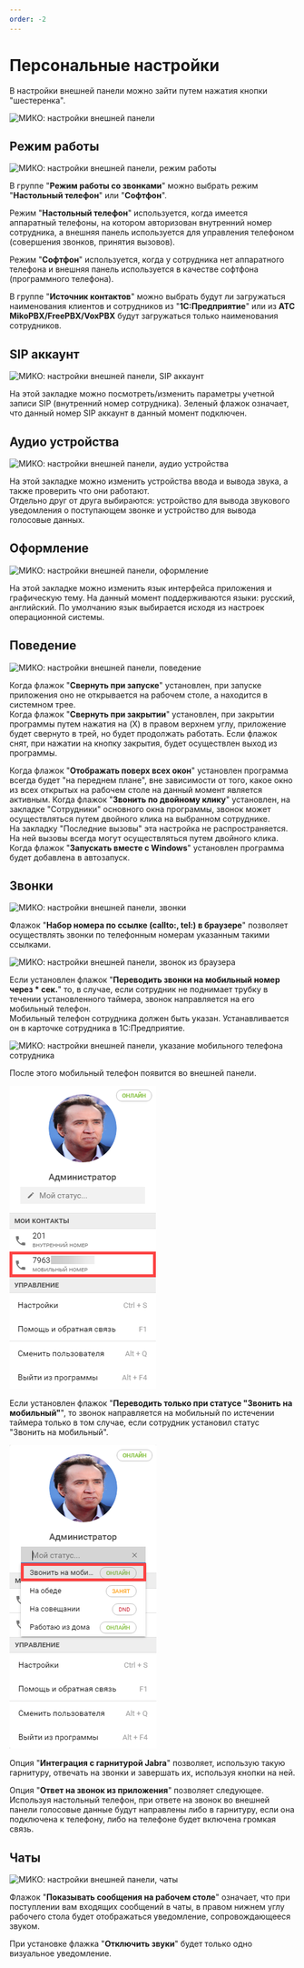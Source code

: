 ```yaml
---
order: -2
---
```


# Персональные настройки
В настройки внешней панели можно зайти путем нажатия кнопки "шестеренка".  

<img class="miko-shadow img-zoomable"  
    src="/assets/panel/setup/nastr_0.png"
    data-original="/assets/panel/setup/nastr_0.png"
    srcset="/assets/panel/setup/nastr_0_prev.png 1x, /assets/panel/setup/nastr_0.png 2x" 
    alt="МИКО: настройки внешней панели"
/> 

## Режим работы

<img class="miko-shadow img-zoomable"  
    src="/assets/panel/setup/nastr_1.png"
    data-original="/assets/panel/setup/nastr_1.png"
    srcset="/assets/panel/setup/nastr_1_prev.png 1x, /assets/panel/setup/nastr_1.png 2x" 
    alt="МИКО: настройки внешней панели, режим работы"
/> 

В группе "**Режим работы со звонками**" можно выбрать режим "**Настольный телефон**" или "**Софтфон**".  

Режим "**Настольный телефон**" используется, когда имеется аппаратный телефоны, на котором авторизован внутренний номер сотрудника, а внешняя панель используется для управления телефоном (совершения звонков, принятия вызовов).  

Режим "**Софтфон**" используется, когда у сотрудника нет аппаратного телефона и внешняя панель используется в качестве софтфона (программного телефона).

В группе "**Источник контактов**" можно выбрать будут ли загружаться наименования клиентов и сотрудников из "**1С:Предприятие**" или из **АТС MikoPBX/FreePBX/VoxPBX** будут загружаться только наименования сотрудников.

## SIP аккаунт

<img class="miko-shadow img-zoomable"  
    src="/assets/panel/setup/cti_nastr_2.png"
    data-original="/assets/panel/setup/cti_nastr_2.png"
    srcset="/assets/panel/setup/cti_nastr_2_prev.png 1x, /assets/panel/setup/cti_nastr_2.png 2x"
    alt="МИКО: настройки внешней панели, SIP аккаунт"
/> 

На этой закладке можно посмотреть/изменить параметры учетной записи SIP (внутренний номер сотрудника).
Зеленый флажок означает, что данный номер SIP аккаунт в данный момент подключен.

## Аудио устройства  

<img class="miko-shadow img-zoomable"  
    src="/assets/panel/setup/cti_nastr_3.png"
    data-original="/assets/panel/setup/cti_nastr_3.png"
    srcset="/assets/panel/setup/cti_nastr_3_prev.png 1x, /assets/panel/setup/cti_nastr_3.png 2x"   
    alt="МИКО: настройки внешней панели, аудио устройства"
/> 

На этой закладке можно изменить устройства ввода и вывода звука, а также проверить что они работают.  
Отдельно друг от друга выбираются: устройство для вывода звукового уведомления о поступающем звонке и устройство для вывода голосовые данных.

## Оформление  

<img class="miko-shadow img-zoomable"  
    src="/assets/panel/setup/cti_nastr_4.png"
    data-original="/assets/panel/setup/cti_nastr_4.png"
    srcset="/assets/panel/setup/cti_nastr_4_prev.png 1x, /assets/panel/setup/cti_nastr_4.png 2x"   
    alt="МИКО: настройки внешней панели, оформление"
/> 

На этой закладке можно изменить язык интерфейса приложения и графическую тему. На данный момент поддерживаются языки: русский, английский. По умолчанию язык выбирается исходя из настроек операционной системы.

## Поведение
<img class="miko-shadow img-zoomable"  
    src="/assets/panel/setup/cti_nastr_5.png"
    data-original="/assets/panel/setup/cti_nastr_5.png"
    srcset="/assets/panel/setup/cti_nastr_5_prev.png 1x, /assets/panel/setup/cti_nastr_5.png 2x" 
    alt="МИКО: настройки внешней панели, поведение"
/> 

Когда флажок "**Свернуть при запуске**" установлен, при запуске приложения оно не открывается на рабочем столе, а находится в системном трее.  
Когда флажок "**Свернуть при закрытии**" установлен, при закрытии программы путем нажатия на (X) в правом верхнем углу, приложение будет свернуто в трей, но будет продолжать работать.
Если флажок снят, при нажатии на кнопку закрытия, будет осуществлен выход из программы.

Когда флажок "**Отображать поверх всех окон**" установлен программа всегда будет "на переднем плане", вне зависимости от того, какое окно из всех открытых на рабочем столе на данный момент является активным.
Когда флажок "**Звонить по двойному клику**" установлен, на закладке "Сотрудники" основного окна программы, звонок может осуществляться путем двойного клика на выбранном сотруднике.  
На закладку "Последние вызовы" эта настройка не распространяется. На ней вызовы всегда могут осуществляться путем двойного клика.  
Когда флажок "**Запускать вместе с Windows**" установлен программа будет добавлена в автозапуск.

## Звонки
<img class="miko-shadow img-zoomable"  
    src="/assets/panel/setup/cti_nastr_6.png"
    data-original="/assets/panel/setup/cti_nastr_6.png"
    srcset="/assets/panel/setup/cti_nastr_6_prev.png 1x, /assets/panel/setup/cti_nastr_6.png 2x"
    alt="МИКО: настройки внешней панели, звонки"
/> 

Флажок "**Набор номера по ссылке (callto:, tel:) в браузере**" позволяет осуществлять звонки по телефонным номерам указанным такими ссылками. 

<img class="miko-shadow img-zoomable"  
    src="/assets/panel/setup/cti_callto.gif"
    data-original="/assets/panel/setup/cti_callto.gif"
    srcset="/assets/panel/setup/cti_callto_prev.gif 1x, /assets/panel/setup/cti_callto.gif 2x" 
    alt="МИКО: настройки внешней панели, звонок из браузера"
/> 

Если установлен флажок "**Переводить звонки на мобильный номер через * сек.**" то, в случае, если сотрудник не поднимает трубку в течении установленного таймера, звонок направляется на его мобильный телефон.  
Мобильный телефон сотрудника должен быть указан. Устанавливается он в карточке сотрудника в 1С:Предприятие.

<img class="miko-shadow img-zoomable"  
    src="/assets/panel/setup/cti_mob.gif"
    data-original="/assets/panel/setup/cti_mob.gif"
    srcset="/assets/panel/setup/cti_mob_prev.gif 1x, /assets/panel/setup/cti_mob.gif 2x" 
    alt="МИКО: настройки внешней панели, указание мобильного телефона сотрудника"
/> 

После этого мобильный телефон появится во внешней панели.

<img class="miko-shadow"  
    src="/assets/panel/setup/cti_nastr_8.png"
    alt="МИКО: настройки внешней панели, переводить на мобильный телефон"
/> 

Если установлен флажок "**Переводить только при статусе "Звонить на мобильный"**", то звонок направляется на мобильный по истечении таймера только в том случае, если сотрудник установил статус "Звонить на мобильный". 

<img class="miko-shadow"  
    src="/assets/panel/setup/cti_nastr_9.png"
    alt="МИКО: настройки внешней панели, статус звонить на мобильный"
/> 

Опция "**Интеграция с гарнитурой Jabra**" позволяет, использую такую гарнитуру, отвечать на звонки и завершать их, используя кнопки на ней.

Опция "**Ответ на звонок из приложения**" позволяет следующее.  
Используя настольный телефон, при ответе на звонок во внешней панели голосовые данные будут направлены либо в гарнитуру, если она подключена к телефону, либо на телефоне будет включена громкая связь.
 ## Чаты
<img class="miko-shadow img-zoomable"  
    src="/assets/panel/setup/cti_nastr_7.png"
    data-original="/assets/panel/setup/cti_nastr_7.png"
    srcset="/assets/panel/setup/cti_nastr_7_prev.png 1x, /assets/panel/setup/cti_nastr_7.png 2x"
    alt="МИКО: настройки внешней панели, чаты"
/> 

Флажок "**Показывать сообщения на рабочем столе**" означает, что при поступлении вам входящих сообщений в чаты, в правом нижнем углу рабочего стола будет отображаться уведомление, сопровождающееся звуком.  

При установке флажка "**Отключить звуки**" будет только одно визуальное уведомление.